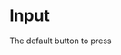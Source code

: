 <script setup>
import InputCodeWrapper from '../../.vitepress/wrappers/inputs/InputCodeWrapper.vue'
</script>

# Input

The default button to press

<DemoContainer>
  <div class="py-5">
    <input-code-wrapper 
      :is-loading="false"
      label="Your code from your email"
      moreHelpDescription="Here you can put more info"
      hint-text="code from your email"
    ></input-code-wrapper>
  </div>
</DemoContainer>
